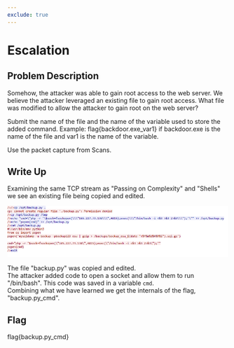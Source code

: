 ```yaml
---
exclude: true
---
```

# Escalation

## Problem Description

Somehow, the attacker was able to gain root access to the web server. We believe the attacker leveraged an existing file to gain root access. What file was modified to allow the attacker to gain root on the web server?  

Submit the name of the file and the name of the variable used to store the added command. Example: flag{backdoor.exe_var1} if backdoor.exe is the name of the file and var1 is the name of the variable.

Use the packet capture from Scans.

## Write Up

Examining the same TCP stream as "Passing on Complexity" and "Shells" we see an existing file being copied and edited.  

![PCAP showing a file being edited](fileEdit.PNG "File being edited")



The file "backup.py" was copied and edited.  
The attacker added code to open a socket and allow them to run "/bin/bash". This code was saved in a variable `cmd`.  
Combining what we have learned we get the internals of the flag, "backup.py_cmd".  

## Flag

flag{backup.py_cmd}
